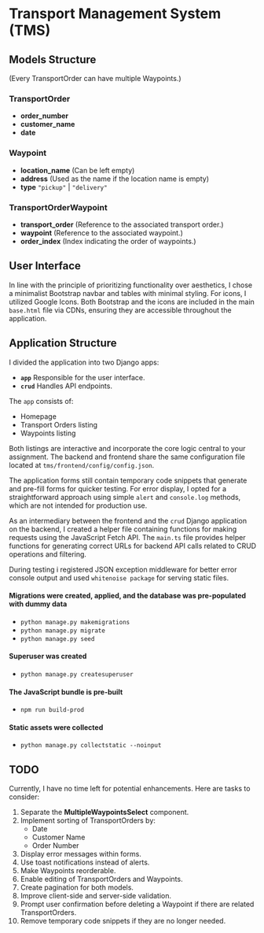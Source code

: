 # Transport Management System (TMS)

## Models Structure
(Every TransportOrder can have multiple Waypoints.)

### TransportOrder
- **order_number**
- **customer_name**
- **date**

### Waypoint
- **location_name** (Can be left empty)
- **address**       (Used as the name if the location name is empty)
- **type**          `"pickup"` | `"delivery"`

### TransportOrderWaypoint
- **transport_order**   (Reference to the associated transport order.)
- **waypoint**          (Reference to the associated waypoint.)
- **order_index**       (Index indicating the order of waypoints.)


## User Interface

In line with the principle of prioritizing functionality over aesthetics, I chose a minimalist Bootstrap navbar and tables with minimal styling. For icons, I utilized Google Icons. Both Bootstrap and the icons are included in the main `base.html` file via CDNs, ensuring they are accessible throughout the application.


## Application Structure

I divided the application into two Django apps:
- **`app`**     Responsible for the user interface.
- **`crud`**    Handles API endpoints.

The `app` consists of:
- Homepage
- Transport Orders listing
- Waypoints listing

Both listings are interactive and incorporate the core logic central to your assignment. The backend and frontend share the same configuration file located at `tms/frontend/config/config.json`.

The application forms still contain temporary code snippets that generate and pre-fill forms for quicker testing. For error display, I opted for a straightforward approach using simple `alert` and `console.log` methods, which are not intended for production use.

As an intermediary between the frontend and the `crud` Django application on the backend, I created a helper file containing functions for making requests using the JavaScript Fetch API. The `main.ts` file provides helper functions for generating correct URLs for backend API calls related to CRUD operations and filtering.

During testing i registered JSON exception middleware for better error console output and used `whitenoise package` for serving static files.

#### Migrations were created, applied, and the database was pre-populated with dummy data
- `python manage.py makemigrations`
- `python manage.py migrate`
- `python manage.py seed`

#### Superuser was created
- `python manage.py createsuperuser`

#### The JavaScript bundle is pre-built
- `npm run build-prod`

#### Static assets were collected
- `python manage.py collectstatic --noinput`


## TODO

Currently, I have no time left for potential enhancements. Here are tasks to consider:
1. Separate the **MultipleWaypointsSelect** component.
2. Implement sorting of TransportOrders by:
   - Date
   - Customer Name
   - Order Number
3. Display error messages within forms.
4. Use toast notifications instead of alerts.
5. Make Waypoints reorderable.
6. Enable editing of TransportOrders and Waypoints.
7. Create pagination for both models.
8. Improve client-side and server-side validation.
9. Prompt user confirmation before deleting a Waypoint if there are related TransportOrders.
10. Remove temporary code snippets if they are no longer needed.
